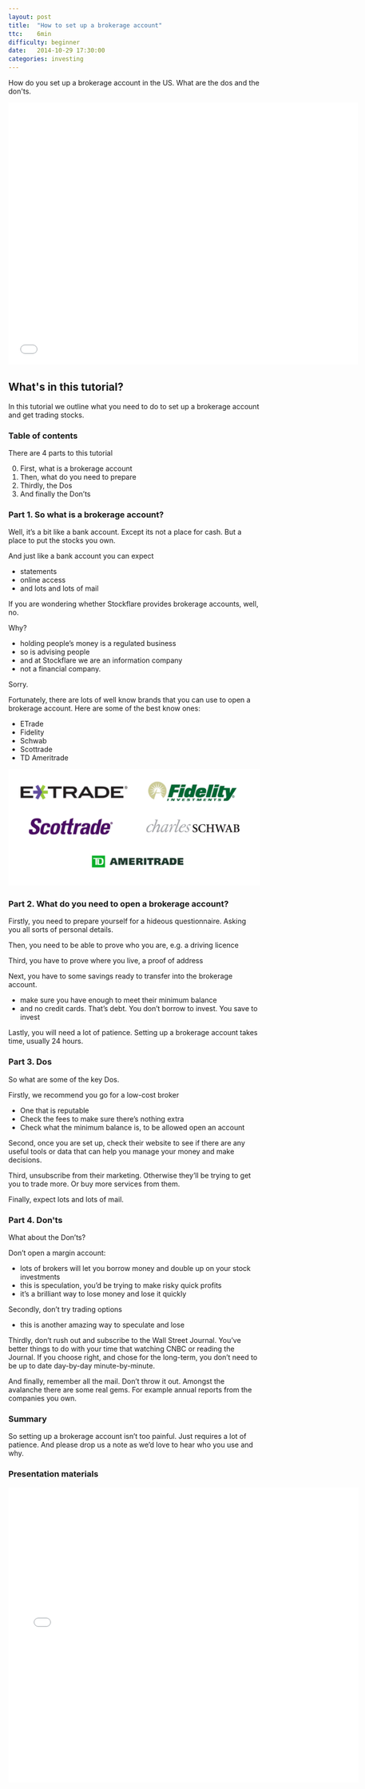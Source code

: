```yaml
---
layout: post
title:  "How to set up a brokerage account"
ttc:    6min
difficulty: beginner
date:   2014-10-29 17:30:00
categories: investing
---
```

How do you set up a brokerage account in the US. What are the dos and the don'ts.

<iframe width="700" height="525" src="//www.youtube.com/embed/Vj-s3ZGaILE" frameborder="0" allowfullscreen></iframe>

## What's in this tutorial?

In this tutorial we outline what you need to do to set up a brokerage account and get trading stocks.

### Table of contents

There are 4 parts to this tutorial

0. First, what is a brokerage account
0. Then, what do you need to prepare
0. Thirdly, the Dos
0. And finally the Don’ts

### Part 1. So what is a brokerage account?

Well, it’s a bit like a bank account. Except its not a place for cash. But a place to put the stocks you own.

And just like a bank account you can expect

* statements
* online access
* and lots and lots of mail

If you are wondering whether Stockflare provides brokerage accounts, well, no. 

Why?

* holding people’s money is a regulated business
* so is advising people
* and at Stockflare we are an information company
* not a financial company.

Sorry.

Fortunately, there are lots of well know brands that you can use to open a brokerage account.
Here are some of the best know ones:

* ETrade
* Fidelity
* Schwab
* Scottrade
* TD Ameritrade

![List of brokers](/images/list-of-brokers.png)

### Part 2. What do you need to open a brokerage account?

Firstly, you need to prepare yourself for a hideous questionnaire. Asking you all sorts of personal details.

Then, you need to be able to prove who you are, e.g. a driving licence

Third, you have to prove where you live, a proof of address

Next, you have to some savings ready to transfer into the brokerage account. 

* make sure you have enough to meet their minimum balance
* and no credit cards. That’s debt. You don’t borrow to invest. You save to invest

Lastly, you will need a lot of patience. Setting up a brokerage account takes time, usually 24 hours.

### Part 3. Dos

So what are some of the key Dos.

Firstly, we recommend you go for a low-cost broker

* One that is reputable
* Check the fees to make sure there’s nothing extra
* Check what the minimum balance is, to be allowed open an account

Second, once you are set up, check their website to see if there are any useful tools or data that can help you manage your money and make decisions.

Third, unsubscribe from their marketing. Otherwise they’ll be trying to get you to trade more. Or buy more services from them.

Finally, expect lots and lots of mail.

### Part 4. Don'ts

What about the Don’ts?

Don’t open a margin account:

* lots of brokers will let you borrow money and double up on your stock investments
* this is speculation, you’d be trying to make risky quick profits
* it’s a brilliant way to lose money and lose it quickly

Secondly, don’t try trading options

* this is another amazing way to speculate and lose

Thirdly, don’t rush out and subscribe to the Wall Street Journal. You’ve better things to do with your time that watching CNBC or reading the Journal. If you choose right, and chose for the long-term, you don’t need to be up to date day-by-day minute-by-minute.

And finally, remember all the mail. Don’t throw it out. Amongst the avalanche there are some real gems. For example annual reports from the companies you own.

### Summary

So setting up a brokerage account isn’t too painful. Just requires a lot of patience. And please drop us a note as we’d love to hear who you use and why. 

### Presentation materials

<iframe src="//www.slideshare.net/slideshow/embed_code/41128669" width="702" height="590" frameborder="0" marginwidth="0" marginheight="0" scrolling="no"></iframe>
